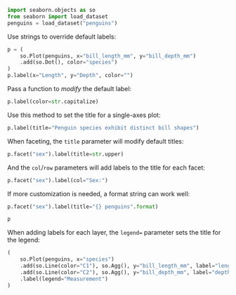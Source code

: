```python
import seaborn.objects as so
from seaborn import load_dataset
penguins = load_dataset("penguins")
```
Use strings to override default labels:

```python
p = (
    so.Plot(penguins, x="bill_length_mm", y="bill_depth_mm")
    .add(so.Dot(), color="species")
)
p.label(x="Length", y="Depth", color="")
```
Pass a function to *modify* the default label:

```python
p.label(color=str.capitalize)
```

Use this method to set the title for a single-axes plot:


```python
p.label(title="Penguin species exhibit distinct bill shapes")
```

When faceting, the `title` parameter will modify default titles:


```python
p.facet("sex").label(title=str.upper)
```

And the `col`/`row` parameters will add labels to the title for each facet:


```python
p.facet("sex").label(col="Sex:")
```

If more customization is needed, a format string can work well:


```python
p.facet("sex").label(title="{} penguins".format)
```


```python
p
```
When adding labels for each layer, the `legend=` parameter sets the title for the legend:

```python
(
    so.Plot(penguins, x="species")
    .add(so.Line(color="C1"), so.Agg(), y="bill_length_mm", label="length")
    .add(so.Line(color="C2"), so.Agg(), y="bill_depth_mm", label="depth")
    .label(legend="Measurement")
)
```


```python

```
